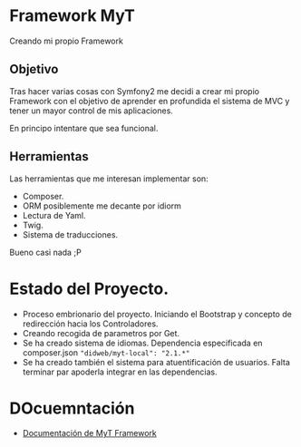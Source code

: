 # Framework MyT

Creando mi propio Framework

## Objetivo

Tras hacer varias cosas con Symfony2 me decidi a crear mi propio Framework con el objetivo de aprender en profundida el sistema de MVC y tener un mayor control de mis aplicaciones.

En principo intentare que sea funcional.

## Herramientas

Las herramientas que me interesan implementar son:

- Composer.
- ORM posiblemente me decante por idiorm
- Lectura de Yaml.
- Twig.
- Sistema de traducciones.

Bueno casi nada ;P

# Estado del Proyecto.

- Proceso embrionario del proyecto. Iniciando el Bootstrap y concepto de redirección hacia los Controladores.
- Creando recogida de parametros por Get.
- Se ha creado sistema de idiomas. Dependencia especificada en composer.json `"didweb/myt-local": "2.1.*"`
- Se ha creado también el sistema para atuentificación de usuarios. Falta terminar par apoderla integrar en las dependencias.


# DOcuemntación

- [Documentación de MyT Framework][1]

[1]: ../../app/docs/Documentacion/Inicio_Documentacion.md



